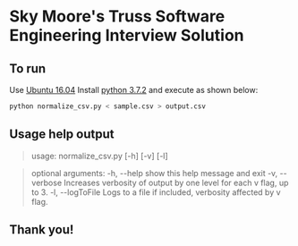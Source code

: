 # Sky Moore's Truss Software Engineering Interview Solution

## To run

Use [Ubuntu 16.04](http://releases.ubuntu.com/16.04/)
Install [python 3.7.2](https://www.python.org/downloads/release/python-372/) and execute as shown below:

```sh
python normalize_csv.py < sample.csv > output.csv
```

## Usage help output

> usage: normalize_csv.py [-h] [-v] [-l]

> optional arguments:
>   -h, --help       show this help message and exit
>   -v, --verbose    Increases verbosity of output by one level for each v flag,
>                    up to 3.
>   -l, --logToFile  Logs to a file if included, verbosity affected by v flag.

## Thank you!